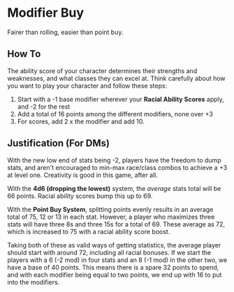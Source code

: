 # Modifier Buy
Fairer than rolling, easier than point buy.

## How To
The ability score of your character determines their strengths and weaknesses, and what classes they can excel at. Think carefully about how you want to play your character and follow these steps:

1.  Start with a -1 base modifier wherever your **Racial Ability Scores** apply, and -2 for the rest
2.  Add a total of 16 points among the different modifiers, none over +3
3. For scores, add 2 x the modifier and add 10.

## Justification (For DMs)
With the new low end of stats being -2, players have the freedom to dump stats, and aren't encouraged to min-max race/class combos to achieve a +3 at level one. Creativity is good in this game, after all.

With the **4d6 (dropping the lowest)** system, the *average* stats total will be 66 points. Racial ability scores bump this up to 69.

With the **Point Buy System**, splitting points evenly results in an average total of 75, 12 or 13 in each stat. However, a player who maximizes three stats will  have three 8s and three 15s for a total of 69. These average as 72, which is increased to 75 with a racial ability score boost.

Taking both of these as valid ways of getting statistics, the average player should start with around 72, including all racial bonuses. If we start the players with a 6 (-2 mod) in four stats and an 8 (-1 mod) in the other two, we have a base of 40 points. This means there is a spare 32 points to spend, and with each modifier being equal to two points, we end up with 16 to put into the modifiers.